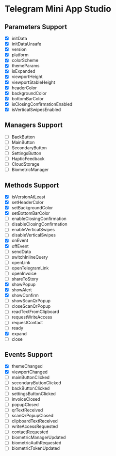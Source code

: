 # Telegram Mini App Studio

## Parameters Support
- [x] initData
- [x] initDataUnsafe
- [x] version
- [x] platform
- [x] colorScheme
- [x] themeParams
- [x] isExpanded
- [x] viewportHeight
- [x] viewportStableHeight
- [x] headerColor
- [x] backgroundColor
- [x] bottomBarColor
- [x] isClosingConfirmationEnabled
- [x] isVerticalSwipesEnabled

## Managers Support
- [ ] BackButton
- [ ] MainButton
- [ ] SecondaryButton
- [ ] SettingsButton
- [ ] HapticFeedback
- [ ] CloudStorage
- [ ] BiometricManager

## Methods Support
- [x] isVersionAtLeast
- [x] setHeaderColor
- [x] setBackgroundColor
- [x] setBottomBarColor
- [ ] enableClosingConfirmation
- [ ] disableClosingConfirmation
- [ ] enableVerticalSwipes
- [ ] disableVerticalSwipes
- [x] onEvent
- [x] offEvent
- [ ] sendData
- [ ] switchInlineQuery
- [ ] openLink
- [ ] openTelegramLink
- [ ] openInvoice
- [ ] shareToStory
- [x] showPopup
- [x] showAlert
- [x] showConfirm
- [ ] showScanQrPopup
- [ ] closeScanQrPopup
- [ ] readTextFromClipboard
- [ ] requestWriteAccess
- [ ] requestContact
- [ ] ready
- [x] expand
- [ ] close

## Events Support
- [x] themeChanged
- [x] viewportChanged
- [ ] mainButtonClicked
- [ ] secondaryButtonClicked
- [ ] backButtonClicked
- [ ] settingsButtonClicked
- [ ] invoiceClosed
- [ ] popupClosed
- [ ] qrTextReceived
- [ ] scanQrPopupClosed
- [ ] clipboardTextReceived
- [ ] writeAccessRequested
- [ ] contactRequested
- [ ] biometricManagerUpdated
- [ ] biometricAuthRequested
- [ ] biometricTokenUpdated
